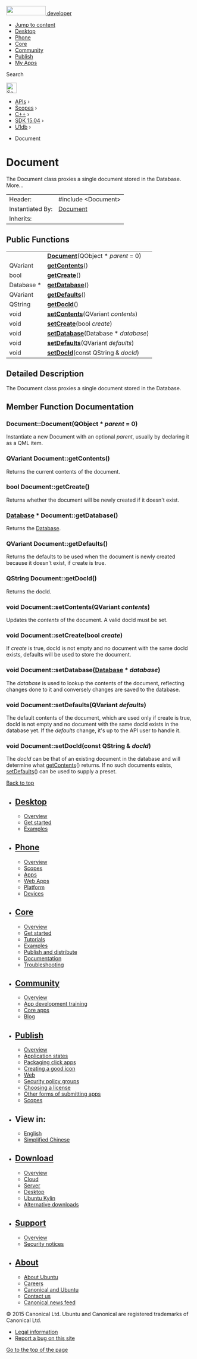 <a href="https://developer.ubuntu.com/" class="logo-ubuntu"><img src="https://developer.ubuntu.com/assets/sites/ubuntu/latest/u/img/logos/logo-ubuntu-orange.svg" width="106" height="25" /> <span>developer</span></a>

-   [Jump to content](index.html#main-content)
-   [Desktop](https://developer.ubuntu.com/en/desktop/)
-   [Phone](https://developer.ubuntu.com/en/phone/)
-   [Core](https://developer.ubuntu.com/core)
-   [Community](https://developer.ubuntu.com/en/community/)
-   [Publish](https://developer.ubuntu.com/en/publish/)
-   [My Apps](https://myapps.developer.ubuntu.com/)

Search

<img src="https://developer.ubuntu.com/assets/sites/ubuntu/latest/u/img/search-white.svg" alt="Search" height="28" />

-   [APIs](../../../../index.html) ›
-   [Scopes](../../../index.html) ›
-   [C++](../../index.html) ›
-   [SDK 15.04](../index.html) ›
-   [U1db](../U1db/index.html) ›

<!-- -->

-   Document

Document
========

The Document class proxies a single document stored in the Database. More...

|                  |                                                                     |
|------------------|---------------------------------------------------------------------|
| Header:          | <span class="preprocessor">\#include &lt;Document&gt;</span>        |
| Instantiated By: | [Document](../../../../apps/qml/sdk-14.10/U1db.Document/index.html) |
| Inherits:        |                                                                     |

<span id="public-functions"></span>
Public Functions
----------------

|             |                                                                   |
|-------------|-------------------------------------------------------------------|
|             | **[Document](index.html#Document)**(QObject \* *parent* = 0)      |
| QVariant    | **[getContents](index.html#getContents)**()                       |
| bool        | **[getCreate](index.html#getCreate)**()                           |
| Database \* | **[getDatabase](index.html#getDatabase)**()                       |
| QVariant    | **[getDefaults](index.html#getDefaults)**()                       |
| QString     | **[getDocId](index.html#getDocId)**()                             |
| void        | **[setContents](index.html#setContents)**(QVariant *contents*)    |
| void        | **[setCreate](index.html#setCreate)**(bool *create*)              |
| void        | **[setDatabase](index.html#setDatabase)**(Database \* *database*) |
| void        | **[setDefaults](index.html#setDefaults)**(QVariant *defaults*)    |
| void        | **[setDocId](index.html#setDocId)**(const QString & *docId*)      |

<span id="details"></span>
Detailed Description
--------------------

The Document class proxies a single document stored in the Database.

Member Function Documentation
-----------------------------

### <span id="Document"></span>Document::<span class="name">Document</span>(<span class="type">QObject</span> \* *parent* = 0)

Instantiate a new Document with an optional *parent*, usually by declaring it as a QML item.

### <span id="getContents"></span><span class="type">QVariant</span> Document::<span class="name">getContents</span>()

Returns the current contents of the document.

### <span id="getCreate"></span><span class="type">bool</span> Document::<span class="name">getCreate</span>()

Returns whether the document will be newly created if it doesn't exist.

### <span id="getDatabase"></span><span class="type">[Database](../../../../apps/qml/sdk-14.10/U1db.Database/index.html)</span> \* Document::<span class="name">getDatabase</span>()

Returns the [Database](../../../../apps/qml/sdk-14.10/U1db.Database/index.html).

### <span id="getDefaults"></span><span class="type">QVariant</span> Document::<span class="name">getDefaults</span>()

Returns the defaults to be used when the document is newly created because it doesn't exist, if create is true.

### <span id="getDocId"></span><span class="type">QString</span> Document::<span class="name">getDocId</span>()

Returns the docId.

### <span id="setContents"></span><span class="type">void</span> Document::<span class="name">setContents</span>(<span class="type">QVariant</span> *contents*)

Updates the *contents* of the document. A valid docId must be set.

### <span id="setCreate"></span><span class="type">void</span> Document::<span class="name">setCreate</span>(<span class="type">bool</span> *create*)

If *create* is true, docId is not empty and no document with the same docId exists, defaults will be used to store the document.

### <span id="setDatabase"></span><span class="type">void</span> Document::<span class="name">setDatabase</span>(<span class="type">[Database](../../../../apps/qml/sdk-14.10/U1db.Database/index.html)</span> \* *database*)

The *database* is used to lookup the contents of the document, reflecting changes done to it and conversely changes are saved to the database.

### <span id="setDefaults"></span><span class="type">void</span> Document::<span class="name">setDefaults</span>(<span class="type">QVariant</span> *defaults*)

The default contents of the document, which are used only if create is true, docId is not empty and no document with the same docId exists in the database yet. If the *defaults* change, it's up to the API user to handle it.

### <span id="setDocId"></span><span class="type">void</span> Document::<span class="name">setDocId</span>(const <span class="type">QString</span> & *docId*)

The *docId* can be that of an existing document in the database and will determine what [getContents](index.html#getContents)() returns. If no such documents exists, [setDefaults](index.html#setDefaults)() can be used to supply a preset.

[Back to top](index.html#)

-   [Desktop](https://developer.ubuntu.com/en/desktop/)
    ---------------------------------------------------

    -   [Overview](https://developer.ubuntu.com/en/desktop/)
    -   [Get started](http://snapcraft.io/?utm_source=developer.ubuntu.com&utm_medium=devportal&utm_term=snaps%20snapcraft%20desktop&utm_content=menu&utm_campaign=duc_snappers)
    -   [Examples](https://github.com/ubuntu/snappy-playpen)

-   [Phone](https://developer.ubuntu.com/en/phone/)
    -----------------------------------------------

    -   [Overview](https://developer.ubuntu.com/en/phone/)
    -   [Scopes](https://developer.ubuntu.com/en/phone/scopes/)
    -   [Apps](https://developer.ubuntu.com/en/phone/apps/)
    -   [Web Apps](https://developer.ubuntu.com/en/phone/web/)
    -   [Platform](https://developer.ubuntu.com/en/phone/platform/)
    -   [Devices](https://developer.ubuntu.com/en/phone/devices/)

-   [Core](https://developer.ubuntu.com/core)
    -----------------------------------------

    -   [Overview](https://developer.ubuntu.com/core)
    -   [Get started](https://developer.ubuntu.com/core/get-started)
    -   [Tutorials](https://developer.ubuntu.com/core/tutorials)
    -   [Examples](https://developer.ubuntu.com/core/examples)
    -   [Publish and distribute](https://developer.ubuntu.com/core/publish-and-distribute)
    -   [Documentation](https://developer.ubuntu.com/core/documentation)
    -   [Troubleshooting](https://developer.ubuntu.com/core/troubleshooting)

-   [Community](https://developer.ubuntu.com/en/community/)
    -------------------------------------------------------

    -   [Overview](https://developer.ubuntu.com/en/community/)
    -   [App development training](https://developer.ubuntu.com/en/community/training/)
    -   [Core apps](https://developer.ubuntu.com/en/community/core-apps/)
    -   [Blog](https://developer.ubuntu.com/en/community/blog/)

-   [Publish](https://developer.ubuntu.com/en/publish/)
    ---------------------------------------------------

    -   [Overview](https://developer.ubuntu.com/en/publish/)
    -   [Application states](https://developer.ubuntu.com/en/publish/application-states/)
    -   [Packaging click apps](https://developer.ubuntu.com/en/publish/packaging-click-apps/)
    -   [Creating a good icon](https://developer.ubuntu.com/en/publish/creating-a-good-icon/)
    -   [Web](https://developer.ubuntu.com/en/publish/web/)
    -   [Security policy groups](https://developer.ubuntu.com/en/publish/security-policy-groups/)
    -   [Choosing a license](https://developer.ubuntu.com/en/publish/choosing-a-license/)
    -   [Other forms of submitting apps](https://developer.ubuntu.com/en/publish/other-forms-of-submitting-apps/)
    -   [Scopes](https://developer.ubuntu.com/en/publish/scopes/)

-   View in:
    --------

    -   [English](index.html "Change to language: English")
    -   [Simplified Chinese](index.html "Change to language: Simplified Chinese")

-   [Download](http://ubuntu.com/download/)
    ---------------------------------------

    -   [Overview](http://ubuntu.com/download)
    -   [Cloud](http://ubuntu.com/download/cloud)
    -   [Server](http://ubuntu.com/download/server)
    -   [Desktop](http://ubuntu.com/download/desktop)
    -   [Ubuntu Kylin](http://ubuntu.com/download/ubuntu-kylin)
    -   [Alternative downloads](http://ubuntu.com/download/alternative-downloads)

-   [Support](http://ubuntu.com/support/)
    -------------------------------------

    -   [Overview](http://ubuntu.com/support)
    -   [Security notices](http://www.ubuntu.com/usn/)

-   [About](http://ubuntu.com/about/)
    ---------------------------------

    -   [About Ubuntu](http://ubuntu.com/about/about-ubuntu)
    -   [Careers](http://www.canonical.com/careers)
    -   [Canonical and Ubuntu](http://ubuntu.com/about/canonical-and-ubuntu)
    -   [Contact us](http://ubuntu.com/about/contact-us)
    -   [Canonical news feed](http://insights.ubuntu.com/feed/)

© 2015 Canonical Ltd. Ubuntu and Canonical are registered trademarks of Canonical Ltd.

-   [Legal information](http://www.ubuntu.com/legal)
-   [Report a bug on this site](https://bugs.launchpad.net/developer-ubuntu-com/)

<span class="accessibility-aid">[Go to the top of the page](index.html#)</span>
